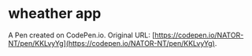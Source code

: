 # wheather app

A Pen created on CodePen.io. Original URL: [https://codepen.io/NATOR-NT/pen/KKLvyYg](https://codepen.io/NATOR-NT/pen/KKLvyYg).

